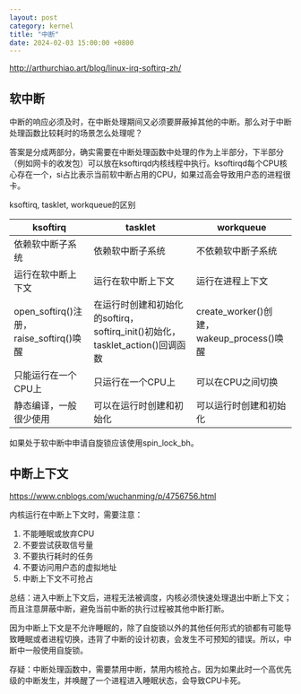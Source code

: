 ```yaml
---
layout: post
category: kernel
title: "中断"
date: 2024-02-03 15:00:00 +0800
---
```


<http://arthurchiao.art/blog/linux-irq-softirq-zh/>

## 软中断

中断的响应必须及时，在中断处理期间又必须要屏蔽掉其他的中断。那么对于中断处理函数比较耗时的场景怎么处理呢？

答案是分成两部分，确实需要在中断处理函数中处理的作为上半部分，下半部分（例如网卡的收发包）可以放在ksoftirqd内核线程中执行。ksoftirqd每个CPU核心存在一个，si占比表示当前软中断占用的CPU，如果过高会导致用户态的进程很卡。

ksoftirq, tasklet, workqueue的区别

|ksoftirq|tasklet|workqueue|
|-|-|-|
|依赖软中断子系统|依赖软中断子系统|不依赖软中断子系统|
|运行在软中断上下文|运行在软中断上下文|运行在进程上下文|
|open_softirq()注册，raise_softirq()唤醒|在运行时创建和初始化的softirq，softirq_init()初始化，tasklet_action()回调函数|create_worker()创建，wakeup_process()唤醒|
|只能运行在一个CPU上|只运行在一个CPU上|可以在CPU之间切换|
|静态编译，一般很少使用|可以在运行时创建和初始化|可以运行时创建和初始化|

如果处于软中断中申请自旋锁应该使用spin_lock_bh。

## 中断上下文

<https://www.cnblogs.com/wuchanming/p/4756756.html>

内核运行在中断上下文时，需要注意：

1. 不能睡眠或放弃CPU
2. 不要尝试获取信号量
3. 不要执行耗时的任务
4. 不要访问用户态的虚拟地址
5. 中断上下文不可抢占

总结：进入中断上下文后，进程无法被调度，内核必须快速处理退出中断上下文；而且注意屏蔽中断，避免当前中断的执行过程被其他中断打断。

因为中断上下文是不允许睡眠的，除了自旋锁以外的其他任何形式的锁都有可能导致睡眠或者进程切换，违背了中断的设计初衷，会发生不可预知的错误。所以，中断中一般使用自旋锁。

存疑：中断处理函数中，需要禁用中断，禁用内核抢占。因为如果此时一个高优先级的中断发生，并唤醒了一个进程进入睡眠状态，会导致CPU卡死。
